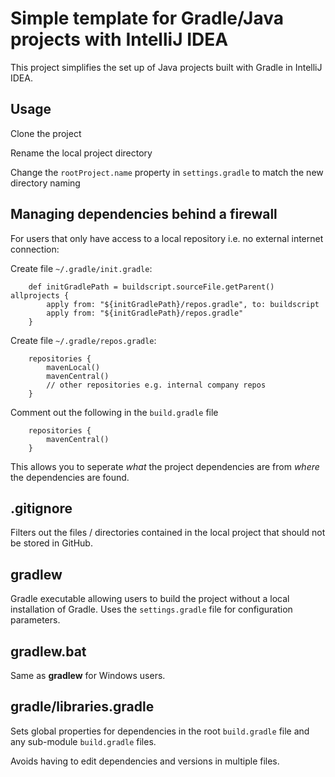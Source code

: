 # Simple template for Gradle/Java projects with IntelliJ IDEA

This project simplifies the set up of Java projects built with Gradle in IntelliJ IDEA.

## Usage

Clone the project

Rename the local project directory

Change the `rootProject.name` property in `settings.gradle` to match the new directory naming

## Managing dependencies behind a firewall

For users that only have access to a local repository i.e. no external internet connection: 

Create file `~/.gradle/init.gradle`: 
```
    def initGradlePath = buildscript.sourceFile.getParent() allprojects {
        apply from: "${initGradlePath}/repos.gradle", to: buildscript
        apply from: "${initGradlePath}/repos.gradle"
    }
```

Create file `~/.gradle/repos.gradle`:
```
    repositories {
        mavenLocal()
        mavenCentral()
        // other repositories e.g. internal company repos 
    }
```
Comment out the following in the `build.gradle` file
```    
    repositories {
        mavenCentral()
    }
```

This allows you to seperate *what* the project dependencies are from *where* the dependencies are found.  

## .gitignore

Filters out the files / directories contained in the local project that should not be stored in GitHub.

## gradlew

Gradle executable allowing users to build the project without a local installation of Gradle. Uses the `settings.gradle` file for configuration parameters.

## gradlew.bat

Same as **gradlew** for Windows users.

## gradle/libraries.gradle

Sets global properties for dependencies in the root `build.gradle` file and any sub-module `build.gradle` files. 

Avoids having to edit dependencies and versions in multiple files.






